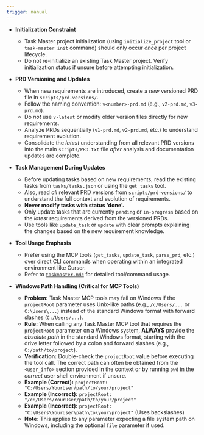 ```yaml
---
trigger: manual
---
```


- **Initialization Constraint**

    - Task Master project initialization (using `initialize_project` tool or `task-master init` command) should only occur _once_ per project lifecycle.
    - Do not re-initialize an existing Task Master project. Verify initialization status if unsure before attempting initialization.

- **PRD Versioning and Updates**

    - When new requirements are introduced, create a _new_ versioned PRD file in `scripts/prd-versions/`.
    - Follow the naming convention: `v<number>-prd.md` (e.g., `v2-prd.md`, `v3-prd.md`).
    - Do _not_ use `v-latest` or modify older version files directly for new requirements.
    - Analyze PRDs sequentially (`v1-prd.md`, `v2-prd.md`, etc.) to understand requirement evolution.
    - Consolidate the _latest_ understanding from all relevant PRD versions into the main `scripts/PRD.txt` file _after_ analysis and documentation updates are complete.

- **Task Management During Updates**

    - Before updating tasks based on new requirements, read the existing tasks from `tasks/tasks.json` or using the `get_tasks` tool.
    - Also, read _all_ relevant PRD versions from `scripts/prd-versions/` to understand the full context and evolution of requirements.
    - **Never modify tasks with status 'done'.**
    - Only update tasks that are currently `pending` or `in-progress` based on the _latest_ requirements derived from the versioned PRDs.
    - Use tools like `update_task` or `update` with clear prompts explaining the changes based on the new requirement knowledge.

- **Tool Usage Emphasis**

    - Prefer using the MCP tools (`get_tasks`, `update_task`, `parse_prd`, etc.) over direct CLI commands when operating within an integrated environment like Cursor.
    - Refer to [`taskmaster.mdc`](mdc:.cursor/rules/taskmaster.mdc) for detailed tool/command usage.

- **Windows Path Handling (Critical for MCP Tools)**
    - **Problem:** Task Master MCP tools may fail on Windows if the `projectRoot` parameter uses Unix-like paths (e.g., `/c/Users/...` or `C:\Users\...`) instead of the standard Windows format with forward slashes (`C:/Users/...`).
    - **Rule:** When calling any Task Master MCP tool that requires the `projectRoot` parameter on a Windows system, **ALWAYS** provide the _absolute path_ in the standard Windows format, starting with the drive letter followed by a colon and forward slashes (e.g., `C:/path/to/project`).
    - **Verification:** Double-check the `projectRoot` value before executing the tool call. The correct path can often be obtained from the `<user_info>` section provided in the context or by running `pwd` in the _correct_ user shell environment if unsure.
    - **Example (Correct):** `projectRoot: "C:/Users/YourUser/path/to/your/project"`
    - **Example (Incorrect):** `projectRoot: "/c:/Users/YourUser/path/to/your/project"`
    - **Example (Incorrect):** `projectRoot: "C:\Users\YourUser\path\to\your\project"` (Uses backslashes)
    - **Note:** This applies to any parameter expecting a file system path on Windows, including the optional `file` parameter if used.
